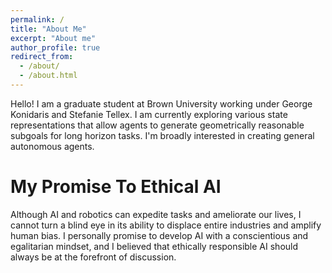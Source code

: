 ```yaml
---
permalink: /
title: "About Me"
excerpt: "About me"
author_profile: true
redirect_from: 
  - /about/
  - /about.html
---
```


Hello! I am a graduate student at Brown University working under George Konidaris and Stefanie Tellex. I am currently exploring various state representations that allow agents to generate geometrically reasonable subgoals for long horizon tasks. I'm broadly interested in creating general autonomous agents.

My Promise To Ethical AI
======

Although AI and robotics can expedite tasks and ameliorate our lives, I cannot turn a blind eye in its ability to displace entire industries and amplify human bias. I personally promise to develop AI with a conscientious and egalitarian mindset, and I believed that ethically responsible AI should always be at the forefront of discussion.
